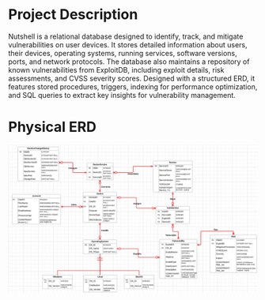 # Project Description
Nutshell is a relational database designed to identify, track, and mitigate vulnerabilities on user devices. It stores detailed information about users, their devices, operating systems, running services, software versions, ports, and network protocols. The database also maintains a repository of known vulnerabilities from ExploitDB, including exploit details, risk assessments, and CVSS severity scores. Designed with a structured ERD, it features stored procedures, triggers, indexing for performance optimization, and SQL queries to extract key insights for vulnerability management.

# Physical ERD
![alt text](https://github.com/abelreqma/Nutshell/blob/main/physical_ERD.png)
